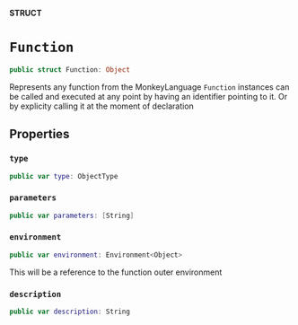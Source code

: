 **STRUCT**

# `Function`

```swift
public struct Function: Object
```

Represents any function from the MonkeyLanguage
`Function` instances can be called and executed
at any point by having an identifier pointing to it.
Or by explicity calling it at the moment of declaration

## Properties
### `type`

```swift
public var type: ObjectType
```

### `parameters`

```swift
public var parameters: [String]
```

### `environment`

```swift
public var environment: Environment<Object>
```

This will be a reference to the function outer environment

### `description`

```swift
public var description: String
```

